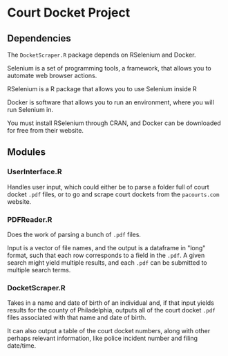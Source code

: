 # Court Docket Project

## Dependencies

The `DocketScraper.R` package depends on RSelenium and Docker.

Selenium is a set of programming tools, a framework, that allows you to automate web browser actions.

RSelenium is a R package that allows you to use Selenium inside R

Docker is software that allows you to run an environment, where you will run Selenium in.

You must install RSelenium through CRAN, and Docker can be downloaded for free from their website.

## Modules

### UserInterface.R 

Handles user input, which could either be to parse a folder full of court docket `.pdf` files, or to go and scrape court dockets from the `pacourts.com` website.

### PDFReader.R

Does the work of parsing a bunch of `.pdf` files.

Input is a vector of file names, and the output is a dataframe in "long" format, such that each row corresponds to a field in the `.pdf`. A given search might yield multiple results, and each `.pdf` can be submitted to multiple search terms.

### DocketScraper.R

Takes in a name and date of birth of an individual and, if that input yields results for the county of Philadelphia, outputs all of the court docket `.pdf` files associated with that name and date of birth.

It can also output a table of the court docket numbers, along with other perhaps relevant information, like police incident number and filing date/time.

